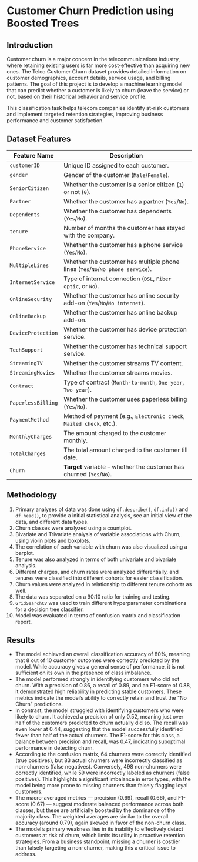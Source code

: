 # Customer Churn Prediction using Boosted Trees

## Introduction 
Customer churn is a major concern in the telecommunications industry, where retaining existing users is far more cost-effective than acquiring new ones. The Telco Customer Churn dataset provides detailed information on customer demographics, account details, service usage, and billing patterns. The goal of this project is to develop a machine learning model that can predict whether a customer is likely to churn (leave the service) or not, based on their historical behavior and service profile.

This classification task helps telecom companies identify at-risk customers and implement targeted retention strategies, improving business performance and customer satisfaction.

## Dataset Features 
| Feature Name       | Description                                                                    |
| ------------------ | ------------------------------------------------------------------------------ |
| `customerID`       | Unique ID assigned to each customer.                                           |
| `gender`           | Gender of the customer (`Male`/`Female`).                                      |
| `SeniorCitizen`    | Whether the customer is a senior citizen (`1`) or not (`0`).                   |
| `Partner`          | Whether the customer has a partner (`Yes`/`No`).                               |
| `Dependents`       | Whether the customer has dependents (`Yes`/`No`).                              |
| `tenure`           | Number of months the customer has stayed with the company.                     |
| `PhoneService`     | Whether the customer has a phone service (`Yes`/`No`).                         |
| `MultipleLines`    | Whether the customer has multiple phone lines (`Yes`/`No`/`No phone service`). |
| `InternetService`  | Type of internet connection (`DSL`, `Fiber optic`, or `No`).                   |
| `OnlineSecurity`   | Whether the customer has online security add-on (`Yes`/`No`/`No internet`).    |
| `OnlineBackup`     | Whether the customer has online backup add-on.                                 |
| `DeviceProtection` | Whether the customer has device protection service.                            |
| `TechSupport`      | Whether the customer has technical support service.                            |
| `StreamingTV`      | Whether the customer streams TV content.                                       |
| `StreamingMovies`  | Whether the customer streams movies.                                           |
| `Contract`         | Type of contract (`Month-to-month`, `One year`, `Two year`).                   |
| `PaperlessBilling` | Whether the customer uses paperless billing (`Yes`/`No`).                      |
| `PaymentMethod`    | Method of payment (e.g., `Electronic check`, `Mailed check`, etc.).            |
| `MonthlyCharges`   | The amount charged to the customer monthly.                                    |
| `TotalCharges`     | The total amount charged to the customer till date.                            |
| `Churn`            | **Target** variable – whether the customer has churned (`Yes`/`No`).           |

## Methodology 
1. Primary analyses of data was done using ```df.describe()```, ```df.info()``` and ```df.head()```, to provide a initial statistical analysis, see an initial view of the data, and different data types.
2. Churn classes were analyzed using a countplot.
3. Bivariate and Trivariate analysis of variable associations with Churn, using violin plots and boxplots.
4. The correlation of each variable with churn was also visualized using a barplot.
5. Tenure was also analyzed in terms of both univariate and bivariate analysis.
6. Different charges, and churn rates were analyzed differentially, and tenures were classified into different cohorts for easier classification.
7. Churn values were analyzed in relationship to different tenure cohorts as well.
8. The data was separated on a 90:10 ratio for training and testing.
9. ```GridSearchCV``` was used to train different hyperparameter combinations for a decision tree classifier.
10. Model was evaluated in terms of confusion matrix and classification report.

## Results 
* The model achieved an overall classification accuracy of 80%, meaning that 8 out of 10 customer outcomes were correctly predicted by the model. While accuracy gives a general sense of performance, it is not sufficient on its own in the presence of class imbalance.
* The model performed strongly in identifying customers who did not churn. With a precision of 0.86, a recall of 0.89, and an F1-score of 0.88, it demonstrated high reliability in predicting stable customers. These metrics indicate the model’s ability to correctly retain and trust the "No Churn" predictions.
* In contrast, the model struggled with identifying customers who were likely to churn. It achieved a precision of only 0.52, meaning just over half of the customers predicted to churn actually did so. The recall was even lower at 0.44, suggesting that the model successfully identified fewer than half of the actual churners. The F1-score for this class, a balance between precision and recall, was 0.47, indicating suboptimal performance in detecting churn.
* According to the confusion matrix, 64 churners were correctly identified (true positives), but 83 actual churners were incorrectly classified as non-churners (false negatives). Conversely, 498 non-churners were correctly identified, while 59 were incorrectly labeled as churners (false positives). This highlights a significant imbalance in error types, with the model being more prone to missing churners than falsely flagging loyal customers.
* The macro-averaged metrics — precision (0.69), recall (0.66), and F1-score (0.67) — suggest moderate balanced performance across both classes, but these are artificially boosted by the dominance of the majority class. The weighted averages are similar to the overall accuracy (around 0.79), again skewed in favor of the non-churn class.
* The model’s primary weakness lies in its inability to effectively detect customers at risk of churn, which limits its utility in proactive retention strategies. From a business standpoint, missing a churner is costlier than falsely targeting a non-churner, making this a critical issue to address.
